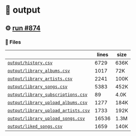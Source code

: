 # 📝  output 

## ⚙️ [run #874](https://github.com/jwenerd/ytm-dl/actions/runs/8561538674)

### 📁 Files

|                                                                         |lines|size|
|-------------------------------------------------------------------------|-----|----|
|[`output/history.csv` ](output/history.csv)                              |6729 |636K|
|[`output/library_albums.csv` ](output/library_albums.csv)                |1017 |72K |
|[`output/library_artists.csv` ](output/library_artists.csv)              |2241 |100K|
|[`output/library_songs.csv` ](output/library_songs.csv)                  |5383 |452K|
|[`output/library_subscriptions.csv` ](output/library_subscriptions.csv)  |89   |4.0K|
|[`output/library_upload_albums.csv` ](output/library_upload_albums.csv)  |1277 |184K|
|[`output/library_upload_artists.csv` ](output/library_upload_artists.csv)|1733 |192K|
|[`output/library_upload_songs.csv` ](output/library_upload_songs.csv)    |16536|1.3M|
|[`output/liked_songs.csv` ](output/liked_songs.csv)                      |1659 |140K|